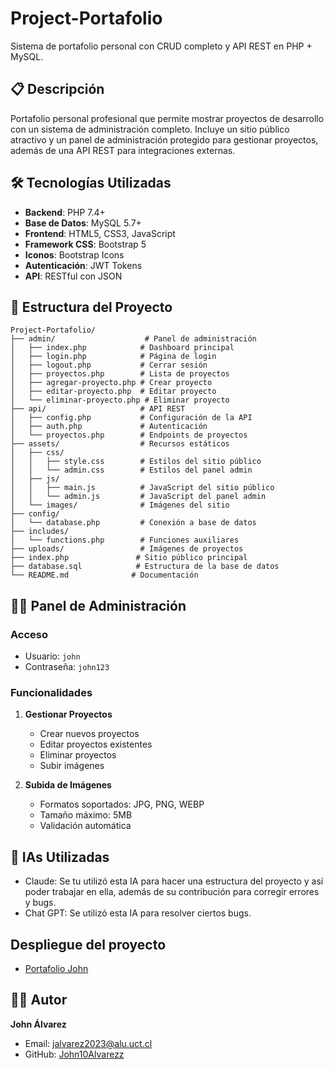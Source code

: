 # Project-Portafolio

Sistema de portafolio personal con CRUD completo y API REST en PHP + MySQL.

## 📋 Descripción

Portafolio personal profesional que permite mostrar proyectos de desarrollo con un sistema de administración completo. Incluye un sitio público atractivo y un panel de administración protegido para gestionar proyectos, además de una API REST para integraciones externas.

## 🛠️ Tecnologías Utilizadas

- **Backend**: PHP 7.4+
- **Base de Datos**: MySQL 5.7+
- **Frontend**: HTML5, CSS3, JavaScript
- **Framework CSS**: Bootstrap 5
- **Iconos**: Bootstrap Icons
- **Autenticación**: JWT Tokens
- **API**: RESTful con JSON

## 📁 Estructura del Proyecto

```
Project-Portafolio/
├── admin/                    # Panel de administración
│   ├── index.php            # Dashboard principal
│   ├── login.php            # Página de login
│   ├── logout.php           # Cerrar sesión
│   ├── proyectos.php        # Lista de proyectos
│   ├── agregar-proyecto.php # Crear proyecto
│   ├── editar-proyecto.php  # Editar proyecto
│   └── eliminar-proyecto.php # Eliminar proyecto
├── api/                     # API REST
│   ├── config.php           # Configuración de la API
│   ├── auth.php             # Autenticación
│   └── proyectos.php        # Endpoints de proyectos
├── assets/                  # Recursos estáticos
│   ├── css/
│   │   ├── style.css        # Estilos del sitio público
│   │   └── admin.css        # Estilos del panel admin
│   ├── js/
│   │   ├── main.js          # JavaScript del sitio público
│   │   └── admin.js         # JavaScript del panel admin
│   └── images/              # Imágenes del sitio
├── config/
│   └── database.php         # Conexión a base de datos
├── includes/
│   └── functions.php        # Funciones auxiliares
├── uploads/                 # Imágenes de proyectos
├── index.php               # Sitio público principal
├── database.sql            # Estructura de la base de datos
└── README.md              # Documentación

```

## 👨‍💼 Panel de Administración

### Acceso
- Usuario: `john`
- Contraseña: `john123`

### Funcionalidades
1. **Gestionar Proyectos**
   - Crear nuevos proyectos
   - Editar proyectos existentes
   - Eliminar proyectos
   - Subir imágenes

2. **Subida de Imágenes**
   - Formatos soportados: JPG, PNG, WEBP
   - Tamaño máximo: 5MB
   - Validación automática

## 🙏 IAs Utilizadas

- Claude: Se tu utilizó esta IA para hacer una estructura del proyecto y así poder trabajar en ella, además de su contribución para corregir errores y bugs.
- Chat GPT: Se utilizó esta IA para resolver ciertos bugs.

##  Despliegue del proyecto
- [Portafolio John](https://teclab.uct.cl/~john.alvarez/Project-Portafolio/)

## 👨‍💻 Autor

**John Álvarez**
- Email: jalvarez2023@alu.uct.cl
- GitHub: [John10Alvarezz](https://github.com/John10Alvarezz)
